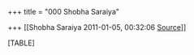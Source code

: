 +++
title = "000 Shobha Saraiya"

+++
[[Shobha Saraiya	2011-01-05, 00:32:06 [Source](https://groups.google.com/g/samskrita/c/R87jgNHm_ug)]]



[TABLE]

  

